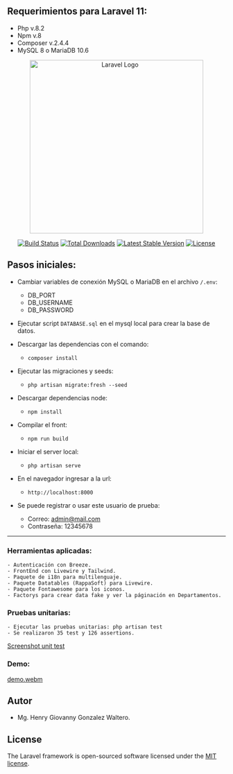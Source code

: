 ## Requerimientos para Laravel 11:

* Php v.8.2
* Npm v.8
* Composer v.2.4.4
* MySQL 8  o MariaDB 10.6

<p align="center"><a href="https://laravel.com" target="_blank"><img src="https://raw.githubusercontent.com/laravel/art/master/logo-lockup/5%20SVG/2%20CMYK/1%20Full%20Color/laravel-logolockup-cmyk-red.svg" width="400" alt="Laravel Logo"></a></p>

<p align="center">
<a href="https://github.com/laravel/framework/actions"><img src="https://github.com/laravel/framework/workflows/tests/badge.svg" alt="Build Status"></a>
<a href="https://packagist.org/packages/laravel/framework"><img src="https://img.shields.io/packagist/dt/laravel/framework" alt="Total Downloads"></a>
<a href="https://packagist.org/packages/laravel/framework"><img src="https://img.shields.io/packagist/v/laravel/framework" alt="Latest Stable Version"></a>
<a href="https://packagist.org/packages/laravel/framework"><img src="https://img.shields.io/packagist/l/laravel/framework" alt="License"></a>

## Pasos iniciales:

-   Cambiar variables de conexión MySQL o MariaDB en el archivo `/.env`:
    -   DB_PORT
    -   DB_USERNAME
    -   DB_PASSWORD

-   Ejecutar script `DATABASE.sql` en el mysql local para crear la base de datos.

-   Descargar las dependencias con el comando:

    -   `composer install`

-   Ejecutar las migraciones y seeds:

    -   `php artisan migrate:fresh --seed`

-   Descargar dependencias node:

    -   `npm install`

-   Compilar el front:

    -   `npm run build`

-   Iniciar el server local:

    -   `php artisan serve`

-   En el navegador ingresar a la url:
    -   `http://localhost:8000`

-   Se puede registrar o usar este usuario de prueba:
    -   Correo: admin@mail.com
    -   Contraseña: 12345678
---

### Herramientas aplicadas:

    - Autenticación con Breeze.
    - FrontEnd con Livewire y Tailwind.
    - Paquete de i18n para multilenguaje.
    - Paquete Datatables (RappaSoft) para Livewire.
    - Paquete Fontawesome para los iconos.
    - Factorys para crear data fake y ver la páginación en Departamentos.

### Pruebas unitarias:

    - Ejecutar las pruebas unitarias: php artisan test
    - Se realizaron 35 test y 126 assertions.
    
  [Screenshot unit test](https://github.com/inghggw/test-alcaldia-ibague/assets/5940404/ddd8474f-5c70-4411-b7cf-38c8630f50dd)

### Demo:

[demo.webm](https://github.com/inghggw/test-alcaldia-ibague/assets/5940404/33c0b424-1e0a-40f0-a9da-d87b40a8570b)

## Autor

-   Mg. Henry Giovanny Gonzalez Waltero.

## License

The Laravel framework is open-sourced software licensed under the [MIT license](https://opensource.org/licenses/MIT).
